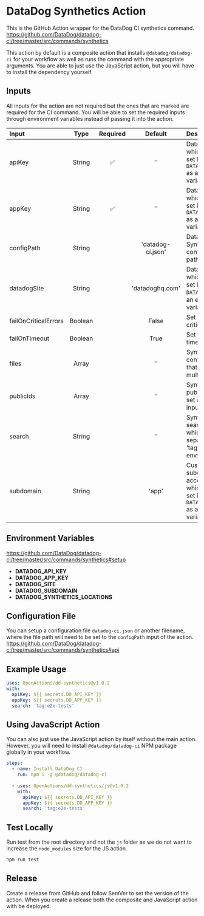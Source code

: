 # DataDog Synthetics Action

This is the GitHub Action wrapper for the DataDog CI synthetics command.<br>
https://github.com/DataDog/datadog-ci/tree/master/src/commands/synthetics

This action by default is a composite action that installs `@datadog/datadog-ci` for your workflow as well as runs the command with the appropriate arguments. You are able to just use the JavaScript action, but you will have to install the dependency yourself.

## Inputs

All inputs for the action are not required but the ones that are marked are required for the CI command. You will be able to set the required inputs through environment variables instead of passing it into the action.

| Input                | Type    | Required           | Default           | Description |
| :------------------- | :-----: | :----------------: | :---------------: | :----------------------------------------------------------------------------------------------------------------- |
| apiKey               | String  | :white_check_mark: | ''                | DataDog API key which can also be set by setting `DATADOG_API_KEY` as an environment variable                      |
| appKey               | String  | :white_check_mark: | ''                | Datadog app key which can also be set by setting `DATADOG_APP_KEY` as an environment variable                      |
| configPath           | String  |                    | 'datadog-ci.json' | DataDog Synthetics CI configuration file path                                                                      |
| datadogSite          | String  |                    | 'datadoghq.com'   | DataDog Host Site which can also be set by setting `DATADOG_SITE` as an environment variable                       |
| failOnCriticalErrors | Boolean |                    | False             | Set run to fail on critical errors                                                                                 |
| failOnTimeout        | Boolean |                    | True              | Set run to fail on timeout                                                                                         |
| files                | Array   |                    | ''                | Synthetic test run configuration files that is set as a multiline input                                            |
| publicIds            | Array   |                    | ''                | Synthetic test public IDs that is set as a multiline input                                                         |
| search               | String  |                    | ''                | Synthetic test search query which is comma separated (Ex: 'tag:e2e-tests, env:prod')                               |
| subdomain            | String  |                    | 'app'             | Custom subdomain to access DataDog which can also be set by setting `DATADOG_SUBDOMAIN` as an environment variable |

## Environment Variables
https://github.com/DataDog/datadog-ci/tree/master/src/commands/synthetics#setup

- **DATADOG_API_KEY**
- **DATADOG_APP_KEY**
- **DATADOG_SITE**
- **DATADOG_SUBDOMAIN**
- **DATADOG_SYNTHETICS_LOCATIONS**

## Configuration File

You can setup a configuration file `datadog-ci.json` or another filename, where the file path will need to be set to the `configPath` input of the action.<br>
https://github.com/DataDog/datadog-ci/tree/master/src/commands/synthetics#api

## Example Usage

```yml
uses: OpenActions/dd-synthetics@v1.0.2
with:
  apiKey: ${{ secrets.DD_API_KEY }}
  appKey: ${{ secrets.DD_APP_KEY }}
  search: 'tag:e2e-tests'
```

## Using JavaScript Action

You can also just use the JavaScript action by itself without the main action. However, you will need to install `@datadog/datadog-ci` NPM package globally in your workflow.

```yml
steps:
  - name: Install DataDog CI
    run: npm i -g @datadog/datadog-ci
    
  - uses: OpenActions/dd-synthetics/js@v1.0.2
    with:
      apiKey: ${{ secrets.DD_API_KEY }}
      appKey: ${{ secrets.DD_APP_KEY }}
      search: 'tag:e2e-tests'
```

## Test Locally

Run test from the root directory and not the `js` folder as we do not want to increase the `node_modules` size for the JS action.

```sh
npm run test
```

## Release

Create a release from GitHub and follow SemVer to set the version of the action. When you create a release both the composite and JavaScript action with be deployed.
